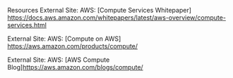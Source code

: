 Resources
External Site: AWS: [Compute Services Whitepaper] https://docs.aws.amazon.com/whitepapers/latest/aws-overview/compute-services.html

External Site: AWS: [Compute on AWS] https://aws.amazon.com/products/compute/

External Site: AWS: [AWS Compute Blog]https://aws.amazon.com/blogs/compute/

